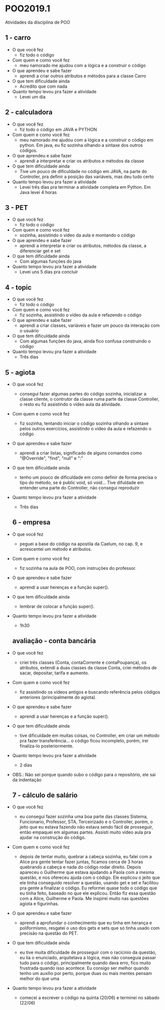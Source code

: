 # POO2019.1
Atividades da disciplina de POO

## 1 - carro
* O que você fez
  * fiz todo o código
* Com quem e como você fez
  * meu namorado me ajudou com a lógica e a construir o código
* O que aprendeu e sabe fazer
  * aprendi a criar outros atributos e métodos para a classe Carro 
* O que tem dificuldade ainda
  * Acredito que com nada
* Quanto tempo levou pra fazer a atividade
  * Levei um dia
  
## 2 - calculadora
* O que você fez
  * fiz todo o código em JAVA e PYTHON
* Com quem e como você fez
  * meu namorado me ajudou com a lógica e a construir o código em python. Em java, eu fiz sozinha olhando a sintaxe dos outros códigos.
* O que aprendeu e sabe fazer
  * aprendi a interpretar e criar os atributos e métodos da classe  
* O que tem dificuldade ainda
  * Tive um pouco de dificuldade no código em JAVA, na parte do Controller, pra definir a posição das variáveis, mas deu tudo certo 
* Quanto tempo levou pra fazer a atividade
  * Levei três dias pra terminar a atividade completa em Python. Em Java levei 4 horas
  
## 3 - PET
* O que você fez
  * fiz todo o código
* Com quem e como você fez
  * sozinha, assistindo o vídeo da aula e montando o código
* O que aprendeu e sabe fazer
  * aprendi a interpretar e criar os atributos, métodos da classe, a diferenciar get e set  
* O que tem dificuldade ainda
  * Com algumas funções do java
* Quanto tempo levou pra fazer a atividade
  * Levei uns 5 dias pra concluir
  
## 4 - topic
* O que você fez
  * fiz todo o código
* Com quem e como você fez
  * fiz sozinha, assistindo o vídeo da aula e refazendo o código
* O que aprendeu e sabe fazer
  * aprendi a criar classes, variáveis e fazer um pouco da interação com o usuário  
* O que tem dificuldade ainda
  * Com algumas funções do java, ainda fico confusa construindo o código
* Quanto tempo levou pra fazer a atividade
  * Três dias

## 5 - agiota
* O que você fez
  * consegui fazer algumas partes do código sozinha, inicializar a classe cliente, o contrutor da classe ruma parte da classe Controller, o resto eu fiz assistindo o vídeo aula da atividade.
* Com quem e como você fez
  * fiz sozinha, tentando iniciar o código sozinha olhando a sintaxe pelos outros exercícios, assistindo o vídeo da aula e refazendo o código
* O que aprendeu e sabe fazer
  * aprendi a criar listas, significado de alguns comandos como "@Override", "find", "null" e ":"  
* O que tem dificuldade ainda
  * tenho um pouco de dificuldade em como definir de forma precisa o tipo do método, se é public void, só void... Tive difuldade em entender uma parte do Controller, não consegui reproduzir
* Quanto tempo levou pra fazer a atividade
  * Três dias
  
  ## 6 - empresa
* O que você fez
  * peguei a base do código na apostila da Caelum, no cap. 9, e acrescentei um método e atributos.
* Com quem e como você fez
  * fiz sozinha na aula de POO, com instruções do professor.
* O que aprendeu e sabe fazer
  * aprendi a usar herenças e a função super(). 
* O que tem dificuldade ainda
  * lembrar de colocar a função super().
* Quanto tempo levou pra fazer a atividade
  * 1h30
  
  ## avaliação - conta bancária
* O que você fez
  * criei três classes (Conta, contaCorrente e contaPoupança), os atributos, extendi a duas classes da classe Conta, criei métodos de sacar, depositar, tarifa e aumento.
* Com quem e como você fez
  * fiz assistindo os vídeos antigos e buscando referência pelos códigos anteriores (principalmente do agiota).
* O que aprendeu e sabe fazer
  * aprendi a usar herenças e a função super(). 
* O que tem dificuldade ainda
  * tive dificuldade em muitas coisas, no Controller, em criar um método pra fazer transferência... o código ficou incompleto, porém, irei finaliza-lo posteriormente.
* Quanto tempo levou pra fazer a atividade
  * 2 dias
* OBS.: Não sei porque quando subo o código para o repositório, ele sai da indentação 

  ## 7 - cálculo de salário
* O que você fez
  * eu consegui fazer sozinha uma boa parte das classes Sistema, Funcionario, Professor, STA, Terceirizado e o Controller, porém, o jeito que eu estava fazendo não estava sendo fácil de prosseguir, então empaquei em algumas partes. Assisti muito vídeo aula pra ajudar na construção do código.
* Com quem e como você fez
  * depois de tentar muito, quebrar a cabeça sozinha, eu falei com a Alice pra gente tentar fazer juntas, ficamos cerca de 3 horas quebrando a cabeça e nada do código rodar direito. Depois apareceu o Guilherme que estava ajudando a Paola com a mesma questão, e nos ofereceu ajuda com o código. Ele explicou o jeito que ele tinha conseguido resolver a questão, usando get e set e facilitou pra gente a finalizar o código. Eu reformei quase todo o código que eu tinha feito, baseado no que ele explicou. Então fiz essa questão com a Alice, Guilherme e Paola. Me inspirei muito nas questões agiota e figurinhas.
* O que aprendeu e sabe fazer
  * aprendi a aprofundar o conhecimento que eu tinha em herança e poliformismo, resgatei o uso dos gets e sets que só tinha usado com precisão na questão do PET. 
* O que tem dificuldade ainda
  * eu tive muita dificuldade de prosseguir com o racícinio da questão, eu lia o enunciado, arquitetava a lógica, mas não conseguia passar tudo para o código, principalmente quando dava erro, fico muito frustrada quando isso acontece. Eu consigo ser melhor quando tenho um auxílio por perto, porque duas ou mais mentes pensam melhor do que uma
* Quanto tempo levou pra fazer a atividade
  * comecei a escrever o código na quinta (20/06) e terminei no sábado (22/06)
